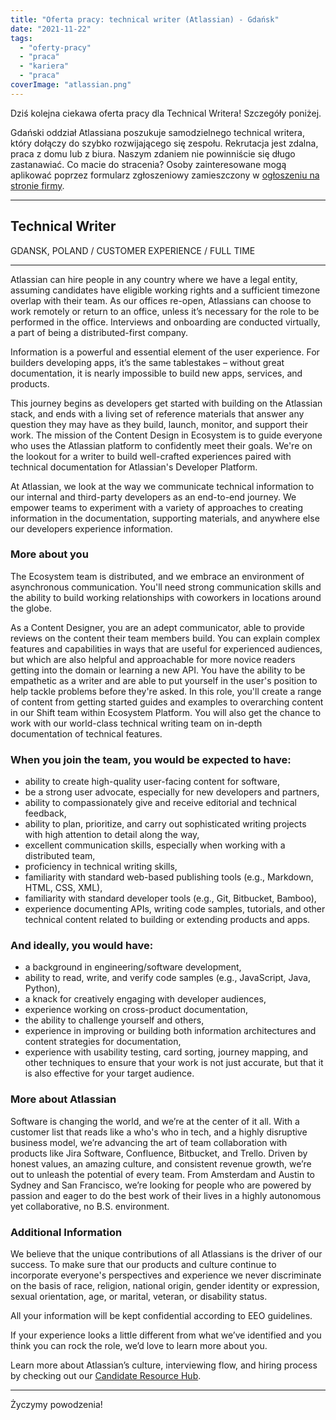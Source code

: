 ```yaml
---
title: "Oferta pracy: technical writer (Atlassian) - Gdańsk"
date: "2021-11-22"
tags:
  - "oferty-pracy"
  - "praca"
  - "kariera"
  - "praca"
coverImage: "atlassian.png"
---
```


Dziś kolejna ciekawa oferta pracy dla Technical Writera! Szczegóły poniżej.

Gdański oddział Atlassiana poszukuje samodzielnego technical writera, który
dołączy do szybko rozwijającego się zespołu. Rekrutacja jest zdalna, praca z
domu lub z biura. Naszym zdaniem nie powinniście się długo zastanawiać. Co macie
do stracenia? Osoby zainteresowane mogą aplikować poprzez formularz zgłoszeniowy
zamieszczony w
[ogłoszeniu na stronie firmy](https://jobs.lever.co/atlassian/57ee243c-e42e-4c44-9bad-d6e688630054).

---

## Technical Writer

GDANSK, POLAND / CUSTOMER EXPERIENCE / FULL TIME

---

Atlassian can hire people in any country where we have a legal entity, assuming
candidates have eligible working rights and a sufficient timezone overlap with
their team. As our offices re-open, Atlassians can choose to work remotely or
return to an office, unless it’s necessary for the role to be performed in the
office. Interviews and onboarding are conducted virtually, a part of being a
distributed-first company.

Information is a powerful and essential element of the user experience. For
builders developing apps, it’s the same tablestakes – without great
documentation, it is nearly impossible to build new apps, services, and
products.

This journey begins as developers get started with building on the Atlassian
stack, and ends with a living set of reference materials that answer any
question they may have as they build, launch, monitor, and support their work.
The mission of the Content Design in Ecosystem is to guide everyone who uses the
Atlassian platform to confidently meet their goals. We're on the lookout for a
writer to build well-crafted experiences paired with technical documentation for
Atlassian's Developer Platform.

At Atlassian, we look at the way we communicate technical information to our
internal and third-party developers as an end-to-end journey. We empower teams
to experiment with a variety of approaches to creating information in the
documentation, supporting materials, and anywhere else our developers experience
information.

### More about you

The Ecosystem team is distributed, and we embrace an environment of asynchronous
communication. You'll need strong communication skills and the ability to build
working relationships with coworkers in locations around the globe.

As a Content Designer, you are an adept communicator, able to provide reviews on
the content their team members build. You can explain complex features and
capabilities in ways that are useful for experienced audiences, but which are
also helpful and approachable for more novice readers getting into the domain or
learning a new API. You have the ability to be empathetic as a writer and are
able to put yourself in the user's position to help tackle problems before
they're asked. In this role, you'll create a range of content from getting
started guides and examples to overarching content in our Shift team within
Ecosystem Platform. You will also get the chance to work with our world-class
technical writing team on in-depth documentation of technical features.

### When you join the team, you would be expected to have:

- ability to create high-quality user-facing content for software,
- be a strong user advocate, especially for new developers and partners,
- ability to compassionately give and receive editorial and technical feedback,
- ability to plan, prioritize, and carry out sophisticated writing projects with
  high attention to detail along the way,
- excellent communication skills, especially when working with a distributed
  team,
- proficiency in technical writing skills,
- familiarity with standard web-based publishing tools (e.g., Markdown, HTML,
  CSS, XML),
- familiarity with standard developer tools (e.g., Git, Bitbucket, Bamboo),
- experience documenting APIs, writing code samples, tutorials, and other
  technical content related to building or extending products and apps.

### And ideally, you would have:

- a background in engineering/software development,
- ability to read, write, and verify code samples (e.g., JavaScript, Java,
  Python),
- a knack for creatively engaging with developer audiences,
- experience working on cross-product documentation,
- the ability to challenge yourself and others,
- experience in improving or building both information architectures and content
  strategies for documentation,
- experience with usability testing, card sorting, journey mapping, and other
  techniques to ensure that your work is not just accurate, but that it is also
  effective for your target audience.

### More about Atlassian

Software is changing the world, and we’re at the center of it all. With a
customer list that reads like a who's who in tech, and a highly disruptive
business model, we’re advancing the art of team collaboration with products like
Jira Software, Confluence, Bitbucket, and Trello. Driven by honest values, an
amazing culture, and consistent revenue growth, we’re out to unleash the
potential of every team. From Amsterdam and Austin to Sydney and San Francisco,
we’re looking for people who are powered by passion and eager to do the best
work of their lives in a highly autonomous yet collaborative, no B.S.
environment.

### Additional Information

We believe that the unique contributions of all Atlassians is the driver of our
success. To make sure that our products and culture continue to incorporate
everyone's perspectives and experience we never discriminate on the basis of
race, religion, national origin, gender identity or expression, sexual
orientation, age, or marital, veteran, or disability status.

All your information will be kept confidential according to EEO guidelines.

If your experience looks a little different from what we’ve identified and you
think you can rock the role, we’d love to learn more about you.

Learn more about Atlassian’s culture, interviewing flow, and hiring process by
checking out our
[Candidate Resource Hub](https://www.atlassian.com/company/careers/resources).

---

Życzymy powodzenia!
